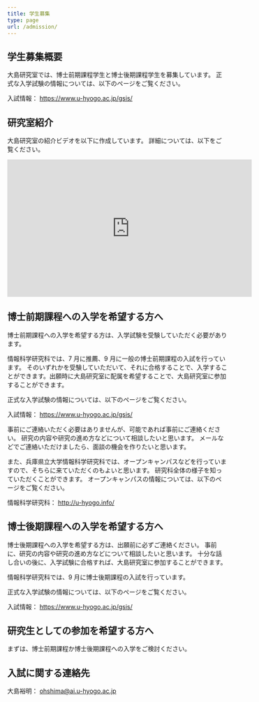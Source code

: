 ```yaml
---
title: 学生募集
type: page
url: /admission/
---
```


## 学生募集概要

<!-- 大島研究室の正式な所属は以下の通りです。 -->

<!-- 兵庫県立大学大学院応用情報科学研究科 <br />
応用情報科学専攻 <br />
高信頼情報科学コース -->

大島研究室では、博士前期課程学生と博士後期課程学生を募集しています。
正式な入学試験の情報については、以下のページをご覧ください。

入試情報： https://www.u-hyogo.ac.jp/gsis/

## 研究室紹介

大島研究室の紹介ビデオを以下に作成しています。
詳細については、以下をご覧ください。

<iframe width="560" height="315" src="https://www.youtube.com/embed/EG0rhj5czGc" title="YouTube video player" frameborder="0" allow="accelerometer; autoplay; clipboard-write; encrypted-media; gyroscope; picture-in-picture" allowfullscreen></iframe>




## 博士前期課程への入学を希望する方へ

博士前期課程への入学を希望する方は、入学試験を受験していただく必要があります。
<!-- 情報科学研究科では、9 月、12 月に博士前期課程の入試を行っています。 -->
情報科学研究科では、7 月に推薦、9 月に一般の博士前期課程の入試を行っています。
そのいずれかを受験していただいて、それに合格することで、入学することができます。出願時に大島研究室に配属を希望することで、大島研究室に参加することができます。

正式な入学試験の情報については、以下のページをご覧ください。

入試情報： https://www.u-hyogo.ac.jp/gsis/

事前にご連絡いただく必要はありませんが、可能であれば事前にご連絡ください。
研究の内容や研究の進め方などについて相談したいと思います。
メールなどでご連絡いただけましたら、面談の機会を作りたいと思います。
<!-- また、兵庫県立大学情報科学研究科では、毎年 2 回程度、オープンキャンパスなどを行っていますので、そちらに来ていただくのもよいと思います。 -->
また、兵庫県立大学情報科学研究科では、オープンキャンパスなどを行っていますので、そちらに来ていただくのもよいと思います。
研究科全体の様子を知っていただくことができます。
オープンキャンパスの情報については、以下のページをご覧ください。

情報科学研究科： http://u-hyogo.info/

## 博士後期課程への入学を希望する方へ

博士後期課程への入学を希望する方は、出願前に必ずご連絡ください。
事前に、研究の内容や研究の進め方などについて相談したいと思います。
十分な話し合いの後に、入学試験に合格すれば、大島研究室に参加することができます。
<!-- 情報科学研究科では、9 月、12 月に博士後期課程の入試を行っています。 -->
情報科学研究科では、9 月に博士後期課程の入試を行っています。

<!-- 4 月に入学を希望される方は、いずれの入試を受けていただいてもかまいません。
10 月に入学を希望される方は、8 月の入試を受けていただく必要があります。 -->

正式な入学試験の情報については、以下のページをご覧ください。

入試情報： https://www.u-hyogo.ac.jp/gsis/

## 研究生としての参加を希望する方へ

まずは、博士前期課程か博士後期課程への入学をご検討ください。

## 入試に関する連絡先

大島裕明： ohshima@ai.u-hyogo.ac.jp
